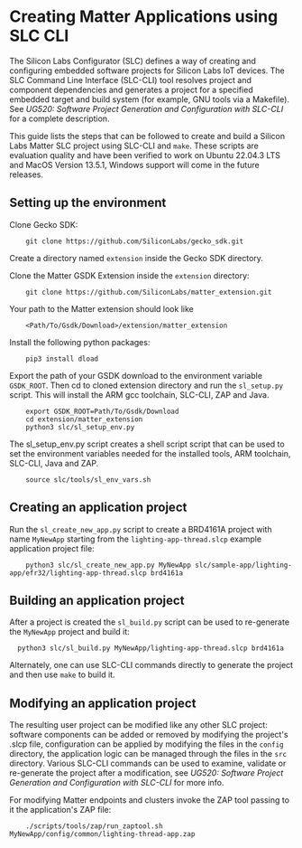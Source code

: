 # Creating Matter Applications using SLC CLI

The Silicon Labs Configurator (SLC) defines a way of creating and configuring embedded software projects for Silicon Labs IoT devices. The SLC Command Line Interface (SLC-CLI) tool resolves project and component dependencies and generates a project for a specified embedded target and build system (for example, GNU tools via a Makefile). See _UG520: Software Project Generation and Configuration with SLC-CLI_ for a complete description.

This guide lists the steps that can be followed to create and build a Silicon Labs Matter SLC project using SLC-CLI and `make`. These scripts are evaluation quality and have been verified to work on Ubuntu 22.04.3 LTS and MacOS Version 13.5.1, Windows support will come in the future releases. 

## Setting up the environment

Clone Gecko SDK:

        git clone https://github.com/SiliconLabs/gecko_sdk.git
Create a directory named `extension` inside the Gecko SDK directory. 


Clone the  Matter GSDK Extension inside the `extension` directory:

        git clone https://github.com/SiliconLabs/matter_extension.git
Your path to the Matter extension should look like

        <Path/To/Gsdk/Download>/extension/matter_extension

Install the following python packages:

        pip3 install dload

Export the path of your GSDK download to the environment variable `GSDK_ROOT`. Then cd to cloned extension directory and run the `sl_setup.py` script. This will install the ARM gcc toolchain, SLC-CLI, ZAP and Java. 

        export GSDK_ROOT=Path/To/Gsdk/Download
        cd extension/matter_extension
        python3 slc/sl_setup_env.py

The sl_setup_env.py script creates a shell script script that can be used to set the environment variables needed for the installed tools, ARM toolchain, SLC-CLI, Java and ZAP.

        source slc/tools/sl_env_vars.sh

## Creating an application project
Run the `sl_create_new_app.py` script to create a BRD4161A project with name `MyNewApp` starting from the `lighting-app-thread.slcp` example application project file:

        python3 slc/sl_create_new_app.py MyNewApp slc/sample-app/lighting-app/efr32/lighting-app-thread.slcp brd4161a

## Building an application project
After a project is created the `sl_build.py` script can be used to re-generate the `MyNewApp` project and build it:

      python3 slc/sl_build.py MyNewApp/lighting-app-thread.slcp brd4161a

Alternately, one can use SLC-CLI commands directly to generate the project and then use `make` to build it.

## Modifying an application project

The resulting user project can be modified like any other SLC project: software components can be added or removed by modifying the project's .slcp file, configuration can be applied by modifying the files in the `config` directory, the application logic can be managed through the files in the `src` directory. Various SLC-CLI commands can be used to examine, validate or re-generate the project after a modification, see _UG520: Software Project Generation and Configuration with SLC-CLI_ for more info.

For modifying Matter endpoints and clusters invoke the ZAP tool passing to it the application's ZAP file:

        ./scripts/tools/zap/run_zaptool.sh MyNewApp/config/common/lighting-thread-app.zap
